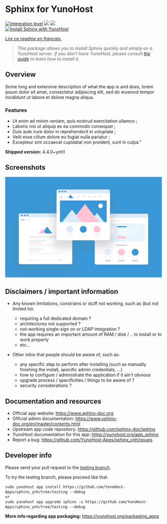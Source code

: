 <!--
N.B.: This README was automatically generated by https://github.com/YunoHost/apps/tree/master/tools/README-generator
It shall NOT be edited by hand.
-->

# Sphinx for YunoHost

[![Integration level](https://dash.yunohost.org/integration/sphinx.svg)](https://dash.yunohost.org/appci/app/sphinx) ![](https://ci-apps.yunohost.org/ci/badges/sphinx.status.svg) ![](https://ci-apps.yunohost.org/ci/badges/sphinx.maintain.svg)  
[![Install Sphinx with YunoHost](https://install-app.yunohost.org/install-with-yunohost.svg)](https://install-app.yunohost.org/?app=sphinx)

*[Lire ce readme en français.](./README_fr.md)*

> *This package allows you to install Sphinx quickly and simply on a YunoHost server.
If you don't have YunoHost, please consult [the guide](https://yunohost.org/#/install) to learn how to install it.*

## Overview

Some long and extensive description of what the app is and does, lorem ipsum dolor sit amet, consectetur adipiscing elit, sed do eiusmod tempor incididunt ut labore et dolore magna aliqua.

### Features

- Ut enim ad minim veniam, quis nostrud exercitation ullamco ;
- Laboris nisi ut aliquip ex ea commodo consequat ;
- Duis aute irure dolor in reprehenderit in voluptate ;
- Velit esse cillum dolore eu fugiat nulla pariatur ;
- Excepteur sint occaecat cupidatat non proident, sunt in culpa."


**Shipped version:** 4.4.0~ynh1



## Screenshots

![](./doc/screenshots/example.jpg)

## Disclaimers / important information

* Any known limitations, constrains or stuff not working, such as (but not limited to):
    * requiring a full dedicated domain ?
    * architectures not supported ?
    * not-working single-sign on or LDAP integration ?
    * the app requires an important amount of RAM / disk / .. to install or to work properly
    * etc...

* Other infos that people should be aware of, such as:
    * any specific step to perform after installing (such as manually finishing the install, specific admin credentials, ...)
    * how to configure / administrate the application if it ain't obvious
    * upgrade process / specificities / things to be aware of ?
    * security considerations ?

## Documentation and resources

* Official app website: https://www.sphinx-doc.org
* Official admin documentation: https://www.sphinx-doc.org/en/master/contents.html
* Upstream app code repository: https://github.com/sphinx-doc/sphinx
* YunoHost documentation for this app: https://yunohost.org/app_sphinx
* Report a bug: https://github.com/YunoHost-Apps/sphinx_ynh/issues

## Developer info

Please send your pull request to the [testing branch](https://github.com/YunoHost-Apps/sphinx_ynh/tree/testing).

To try the testing branch, please proceed like that.
```
sudo yunohost app install https://github.com/YunoHost-Apps/sphinx_ynh/tree/testing --debug
or
sudo yunohost app upgrade sphinx -u https://github.com/YunoHost-Apps/sphinx_ynh/tree/testing --debug
```

**More info regarding app packaging:** https://yunohost.org/packaging_apps